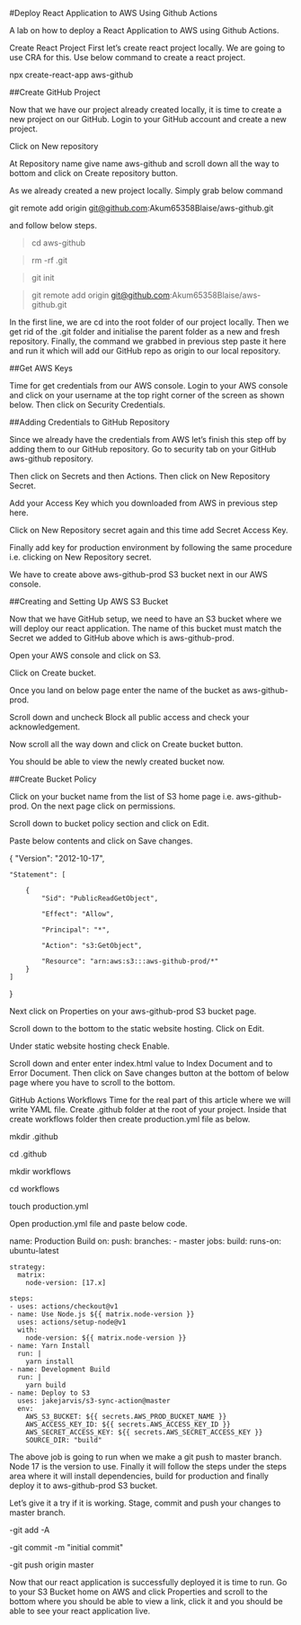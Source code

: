 #Deploy React Application to AWS Using Github Actions

A lab on how to deploy a React Application to AWS using Github Actions.

Create React Project
First let’s create react project locally. We are going to use CRA for this. Use below command to create a react project.

npx create-react-app aws-github

##Create GitHub Project

Now that we have our project already created locally, it is time to create a new project on our GitHub. Login to your GitHub account and create a new project.

Click on New repository

At Repository name give name aws-github and scroll down all the way to bottom and click on Create repository button.

As we already created a new project locally. Simply grab below command

git remote add origin git@github.com:Akum65358Blaise/aws-github.git

and follow below steps.


> cd aws-github

> rm -rf .git

> git init

> git remote add origin git@github.com:Akum65358Blaise/aws-github.git

In the first line, we are cd into the root folder of our project locally. Then we get rid of the .git folder and initialise the parent folder as a new and fresh repository. Finally, the command we grabbed in previous step paste it here and run it which will add our GitHub repo as origin to our local repository.

##Get AWS Keys

Time for get credentials from our AWS console. Login to your AWS console and click on your username at the top right corner of the screen as shown below. Then click on Security Credentials.

##Adding Credentials to GitHub Repository

Since we already have the credentials from AWS let’s finish this step off by adding them to our GitHub repository. Go to security tab on your GitHub aws-github repository.

Then click on Secrets and then Actions. Then click on New Repository Secret.

Add your Access Key which you downloaded from AWS in previous step here.

Click on New Repository secret again and this time add Secret Access Key.

Finally add key for production environment by following the same procedure i.e. clicking on New Repository secret.

We have to create above aws-github-prod S3 bucket next in our AWS console.

##Creating and Setting Up AWS S3 Bucket

Now that we have GitHub setup, we need to have an S3 bucket where we will deploy our react application. The name of this bucket must match the Secret we added to GitHub above which is aws-github-prod.

Open your AWS console and click on S3.

Click on Create bucket.

Once you land on below page enter the name of the bucket as aws-github-prod.

Scroll down and uncheck Block all public access and check your acknowledgement.

Now scroll all the way down and click on Create bucket button.

You should be able to view the newly created bucket now.

##Create Bucket Policy

Click on your bucket name from the list of S3 home page i.e. aws-github-prod. On the next page click on permissions.

Scroll down to bucket policy section and click on Edit.

Paste below contents and click on Save changes.

{
    "Version": "2012-10-17",

    "Statement": [

        {
            "Sid": "PublicReadGetObject",

            "Effect": "Allow",

            "Principal": "*",

            "Action": "s3:GetObject",

            "Resource": "arn:aws:s3:::aws-github-prod/*"
        }
    ]
}

Next click on Properties on your aws-github-prod S3 bucket page.

Scroll down to the bottom to the static website hosting. Click on Edit.

Under static website hosting check Enable.

Scroll down and enter enter index.html value to Index Document and to Error Document. Then click on Save changes button at the bottom of below page where you have to scroll to the bottom.

GitHub Actions Workflows
Time for the real part of this article where we will write YAML file. Create .github folder at the root of your project. Inside that create workflows folder then create production.yml file as below.

mkdir .github

cd .github

mkdir workflows

cd workflows

touch production.yml


Open production.yml file and paste below code.

name: Production Build
on:
  push:
    branches:
      - master
jobs:
  build:
    runs-on: ubuntu-latest
    
    strategy:
      matrix:
        node-version: [17.x]
        
    steps:
    - uses: actions/checkout@v1
    - name: Use Node.js ${{ matrix.node-version }}
      uses: actions/setup-node@v1
      with:
        node-version: ${{ matrix.node-version }}
    - name: Yarn Install
      run: |
        yarn install
    - name: Development Build
      run: |
        yarn build
    - name: Deploy to S3
      uses: jakejarvis/s3-sync-action@master
      env:
        AWS_S3_BUCKET: ${{ secrets.AWS_PROD_BUCKET_NAME }}
        AWS_ACCESS_KEY_ID: ${{ secrets.AWS_ACCESS_KEY_ID }}
        AWS_SECRET_ACCESS_KEY: ${{ secrets.AWS_SECRET_ACCESS_KEY }}
        SOURCE_DIR: "build"


The above job is going to run when we make a git push to master branch. Node 17 is the version to use. Finally it will follow the steps under the steps area where it will install dependencies, build for production and finally deploy it to aws-github-prod S3 bucket.

Let’s give it a try if it is working. Stage, commit and push your changes to master branch.

-git add -A

-git commit -m "initial commit"

-git push origin master

Now that our react application is successfully deployed it is time to run. Go to your S3 Bucket home on AWS and click Properties and scroll to the bottom where you should be able to view a link, click it and you should be able to see your react application live.





